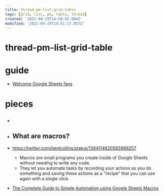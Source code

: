 ```yaml
---
title: thread-pm-list-grid-table
tags: [grid, list, pm, table, thread]
created: '2021-04-19T14:50:45.904Z'
modified: '2021-04-19T14:51:17.057Z'
---
```


# thread-pm-list-grid-table

# guide

- [Welcome Google Sheets fans](https://www.benlcollins.com/)

# pieces

- ## 

- ## What are macros?
- https://twitter.com/benlcollins/status/1384114620583989257
  - Macros are small programs you create inside of Google Sheets without needing to write any code.
  - They let you automate tasks by recording your actions as you do something and saving these actions as a “recipe” that you can use again with a single click.
- [The Complete Guide to Simple Automation using Google Sheets Macros](https://www.benlcollins.com/spreadsheets/google-sheets-macros/)
